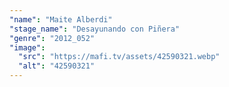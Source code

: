 ```yaml
---
"name": "Maite Alberdi"
"stage_name": "Desayunando con Piñera"
"genre": "2012_052"
"image":
  "src": "https://mafi.tv/assets/42590321.webp"
  "alt": "42590321"
---
```

